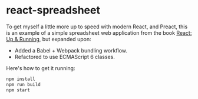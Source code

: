 # react-spreadsheet

To get myself a little more up to speed with modern React, and Preact, this is
an example of a simple spreadsheet web application from the book
[React: Up & Running](http://shop.oreilly.com/product/0636920042266.do), but
expanded upon:

* Added a Babel + Webpack bundling workflow.
* Refactored to use ECMAScript 6 classes.

Here's how to get it running:

```bash
npm install
npm run build
npm start
```
